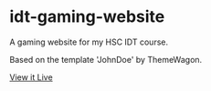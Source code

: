 # idt-gaming-website
A gaming website for my HSC IDT course.

Based on the template 'JohnDoe' by ThemeWagon.

[View it Live](https://romejanic.github.io/idt-gaming-website/)